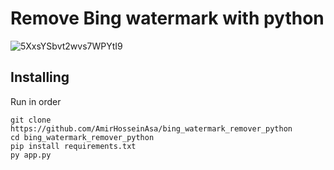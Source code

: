# Remove Bing watermark with python
![5XxsYSbvt2wvs7WPYtI9](https://github.com/AmirHosseinAsa/bing_watermark_remover_python/assets/92585902/0db71872-c2cf-440e-94fb-ba176456a113)

## Installing
Run in order 

````
git clone https://github.com/AmirHosseinAsa/bing_watermark_remover_python
cd bing_watermark_remover_python
pip install requirements.txt
py app.py
````
